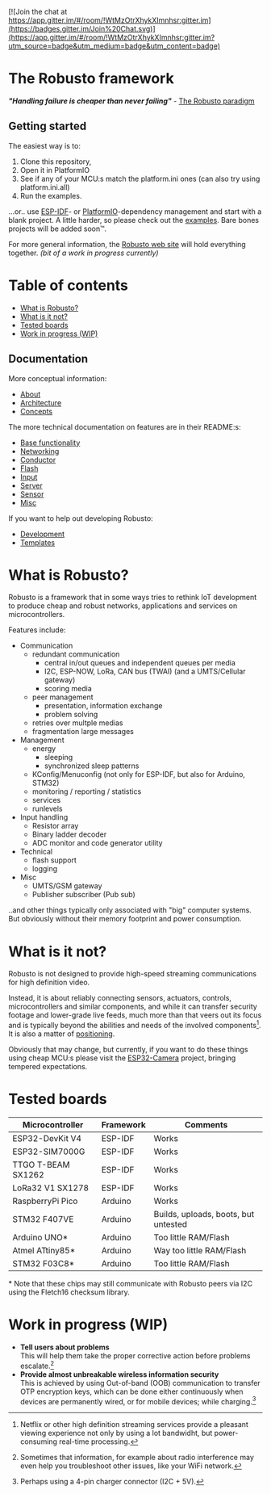 [![Join the chat at https://app.gitter.im/#/room/!WtMzOtrXhykXImnhsr:gitter.im](https://badges.gitter.im/Join%20Chat.svg)](https://app.gitter.im/#/room/!WtMzOtrXhykXImnhsr:gitter.im?utm_source=badge&utm_medium=badge&utm_content=badge)
<!-- omit from toc -->
# The Robusto framework

**_"Handling failure is cheaper than never failing"_** - [The Robusto paradigm](https://github.com/RobustoFramework/Robusto/blob/main/docs/About.md)

## Getting started
The easiest way is to:
1. Clone this repository, <br />
2. Open it in PlatformIO<br />
3. See if any of your MCU:s match the platform.ini ones (can also try using platform.ini.all)<br />
4. Run the examples. <br />

...or.. use [ESP-IDF](https://components.espressif.com/components/robusto/robusto)- or  [PlatformIO](https://registry.platformio.org/libraries/robusto/robusto)-dependency management and start with a blank project. A little harder, so please check out the [examples](https://github.com/RobustoFramework/Robusto/tree/main/examples/src). Bare bones projects will be added soon™.

For more general information, the [Robusto web site](https://robustoframework.github.io/Robusto/index.html) will hold everything together.
_(bit of a work in progress currently)_

<!-- omit from toc -->
# Table of contents

- [What is Robusto?](#what-is-robusto)
- [What is it not?](#what-is-it-not)
- [Tested boards](#tested-boards)
- [Work in progress (WIP)](#work-in-progress-wip)

## Documentation
More conceptual information:
- [About](https://github.com/RobustoFramework/Robusto/blob/main/docs/About.md) 
- [Architecture](https://github.com/RobustoFramework/Robusto/blob/main/docs/Architecture.md) 
- [Concepts](https://github.com/RobustoFramework/Robusto/blob/main/docs/Concepts.md) 

The more technical documentation on features are in their README:s:
 - [Base functionality](https://github.com/RobustoFramework/Robusto/blob/main/components/robusto/base/README.md) 
 - [Networking](https://github.com/RobustoFramework/Robusto/blob/main/components/robusto/network/README.md)
 - [Conductor](https://github.com/RobustoFramework/Robusto/blob/main/components/robusto/conductor/README.md)
 - [Flash](https://github.com/RobustoFramework/Robusto/blob/main/components/robusto/flash/README.md)
 - [Input](https://github.com/RobustoFramework/Robusto/blob/main/components/robusto/input/README.md)
 - [Server](https://github.com/RobustoFramework/Robusto/blob/main/components/robusto/server/README.md)
 - [Sensor](https://github.com/RobustoFramework/Robusto/blob/main/components/robusto/sensor/README.md)
 - [Misc](https://github.com/RobustoFramework/Robusto/blob/main/components/robusto/misc/README.md)

If you want to help out developing Robusto:
- [Development](https://github.com/RobustoFramework/Robusto/blob/main/development/README.md)
- [Templates](https://github.com/RobustoFramework/Robusto/blob/main/development/)

# What is Robusto?
Robusto is a framework that in some ways tries to rethink IoT development to produce cheap and robust networks, applications and services on microcontrollers.<br /> 

Features include:
* Communication
  * redundant communication
    * central in/out queues and independent queues per media
    * I2C, ESP-NOW, LoRa, CAN bus (TWAI) (and a UMTS/Cellular gateway)
    * scoring media
  * peer management
    * presentation, information exchange
    * problem solving
  * retries over multple medias
  * fragmentation large messages
* Management
  * energy
    * sleeping
    * synchronized sleep patterns
  * KConfig/Menuconfig (not only for ESP-IDF, but also for Arduino, STM32)
  * monitoring / reporting / statistics
  * services
  * runlevels
* Input handling
  * Resistor array
  * Binary ladder decoder
  * ADC monitor and code generator utility
* Technical
  * flash support
  * logging
* Misc
  * UMTS/GSM gateway
  * Publisher subscriber (Pub sub)
  
  
..and other things typically only associated with "big" computer systems. But obviously without their memory footprint and power consumption.


# What is it not? 

Robusto is not designed to provide high-speed streaming communications for high definition video.

Instead, it is about reliably connecting sensors, actuators, controls, microcontrollers and similar components, and while it can transfer security footage and lower-grade live feeds, much more than that veers out its focus and is typically beyond the abilities and needs of the involved components[^4].
It is also a matter of [positioning](https://github.com/RobustoFramework/Robusto/blob/main/components/robusto/network/README.md#the-robusto-relation-to-the-internet).

Obviously that may change, but currently, if you want to do these things using cheap MCU:s please visit the [ESP32-Camera](https://github.com/espressif/esp32-camera) project, bringing tempered expectations. 


# Tested boards

|Microcontroller|Framework|Comments|
|----|----|----|
|ESP32-DevKit V4|ESP-IDF|Works|
|ESP32-SIM7000G|ESP-IDF|Works|
|TTGO T-BEAM SX1262|ESP-IDF|Works|
|LoRa32 V1 SX1278|ESP-IDF|Works|
|RaspberryPi Pico|Arduino|Works|
|STM32 F407VE|Arduino|Builds, uploads, boots, but untested|
|Arduino UNO*|Arduino|Too little RAM/Flash|
|Atmel ATtiny85*|Arduino|Way too little RAM/Flash|
|STM32 F03C8*|Arduino|Too little RAM/Flash|

\* Note that these chips may still communicate with Robusto peers via I2C using the Fletch16 checksum library.

# Work in progress (WIP)

* **Tell users about problems**<br/>
This will help them take the proper corrective action before problems escalate.[^3] 
* **Provide almost unbreakable wireless information security**<br/>
This is achieved by using Out-of-band (OOB) communication to transfer OTP encryption keys, 
which can be done either continuously when devices are permanently wired, or for mobile devices; while charging.[^1]



[^1]: Perhaps using a 4-pin charger connector (I2C + 5V).
[^3]: Sometimes that information, for example about radio interference may even help you troubleshoot other issues, like your WiFi network.
[^4]: Netflix or other high definition streaming services provide a pleasant viewing experience not only by using a lot bandwidht, but power-consuming real-time processing. 

